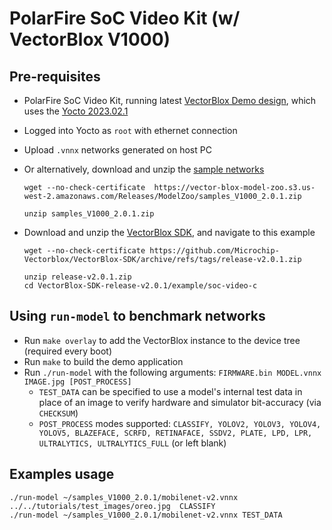 
# PolarFire SoC Video Kit (w/ VectorBlox V1000)

## Pre-requisites
- PolarFire SoC Video Kit, running latest [VectorBlox Demo design](https://github.com/Microchip-Vectorblox/VectorBlox-SoC-Video-Kit-Demo/releases), which uses the [Yocto 2023.02.1](https://github.com/polarfire-soc/meta-polarfire-soc-yocto-bsp/releases/download/v2023.02.1/core-image-minimal-dev-mpfs-video-kit-20230328105837.rootfs.wic.gz)
- Logged into Yocto as `root` with ethernet connection
- Upload `.vnnx` networks generated on host PC 
- Or alternatively, download and unzip the [sample networks](https://vector-blox-model-zoo.s3.us-west-2.amazonaws.com/Releases/ModelZoo/samples_V1000_2.0.1.zip)
    ```
    wget --no-check-certificate  https://vector-blox-model-zoo.s3.us-west-2.amazonaws.com/Releases/ModelZoo/samples_V1000_2.0.1.zip 

    unzip samples_V1000_2.0.1.zip
    ```
- Download and unzip the [VectorBlox SDK](https://github.com/Microchip-Vectorblox/VectorBlox-SDK/archive/refs/tags/release-v2.0.1.zip), and navigate to this example

    ```
    wget --no-check-certificate https://github.com/Microchip-Vectorblox/VectorBlox-SDK/archive/refs/tags/release-v2.0.1.zip 

    unzip release-v2.0.1.zip
    cd VectorBlox-SDK-release-v2.0.1/example/soc-video-c
    ```
 ## Using `run-model` to benchmark networks
- Run `make overlay` to add the VectorBlox instance to the device tree (required every boot)
- Run `make` to build the demo application  
- Run `./run-model`  with the following arguments: `FIRMWARE.bin MODEL.vnnx IMAGE.jpg [POST_PROCESS]`
    - `TEST_DATA` can be specified to use a model's internal test data in place of an image to verify hardware and simulator bit-accuracy (via `CHECKSUM`)
    - `POST_PROCESS` modes supported: `CLASSIFY, YOLOV2, YOLOV3, YOLOV4, YOLOV5, BLAZEFACE, SCRFD, RETINAFACE, SSDV2, PLATE, LPD, LPR, ULTRALYTICS, ULTRALYTICS_FULL` (or left blank)
    
## Examples usage 
```
./run-model ~/samples_V1000_2.0.1/mobilenet-v2.vnnx ../../tutorials/test_images/oreo.jpg  CLASSIFY
./run-model ~/samples_V1000_2.0.1/mobilenet-v2.vnnx TEST_DATA 
```
